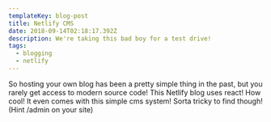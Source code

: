 ```yaml
---
templateKey: blog-post
title: Netlify CMS
date: 2018-09-14T02:18:17.392Z
description: We're taking this bad boy for a test drive!
tags:
  - blogging
  - netlify
---
```

So hosting your own blog has been a pretty simple thing in the past, but you rarely get access to modern source code! This Netlify blog uses react! How cool! It even comes with this simple cms system! Sorta tricky to find though! (Hint /admin on your site)
